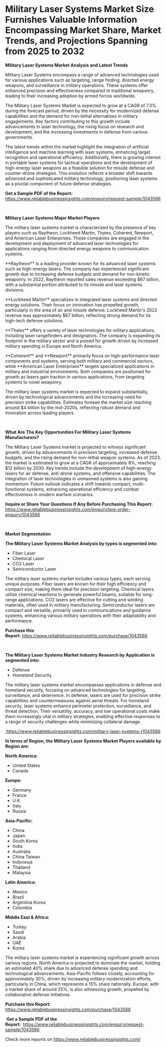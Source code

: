 <p><h1>Military Laser Systems Market Size Furnishes Valuable Information Encompassing Market Share, Market Trends, and Projections Spanning from 2025 to 2032</h1></p><p><strong>Military Laser Systems Market Analysis and Latest Trends</strong></p>
<p><p>Military Laser Systems encompass a range of advanced technologies used for various applications such as targeting, range finding, directed energy weapons, and surveillance in military operations. These systems offer enhanced precision and effectiveness compared to traditional weaponry, leading to their increasing adoption by armed forces worldwide.</p><p>The Military Laser Systems Market is expected to grow at a CAGR of 7.3% during the forecast period, driven by the necessity for modernized defense capabilities and the demand for non-lethal alternatives in military engagements. Key factors contributing to this growth include advancements in laser technology, the rising focus on research and development, and the increasing investments in defense from various governments.</p><p>The latest trends within the market highlight the integration of artificial intelligence and machine learning with laser systems, enhancing target recognition and operational efficiency. Additionally, there is growing interest in portable laser systems for tactical operations and the development of high-energy laser weapons as a feasible solution for missile defense and counter-drone strategies. This evolution reflects a broader shift towards advanced and sophisticated military technology, positioning laser systems as a pivotal component of future defense strategies.</p></p>
<p><strong>Get a Sample PDF of the Report:&nbsp;</strong> <a href="https://www.reliablebusinessinsights.com/enquiry/request-sample/1043566?utm_campaign=2306&utm_medium=2&utm_source=Github&utm_content=ia&utm_term=11042025&utm_id=military-laser-systems">https://www.reliablebusinessinsights.com/enquiry/request-sample/1043566</a></p>
<p>&nbsp;</p>
<p><strong>Military Laser Systems Major Market Players</strong></p>
<p><p>The military laser systems market is characterized by the presence of key players such as Raytheon, Lockheed Martin, Thales, Coherent, Newport, and American Laser Enterprises. These companies are engaged in the development and deployment of advanced laser technologies for applications ranging from directed energy weapons to communication systems.</p><p>**Raytheon** is a leading provider known for its advanced laser systems such as high-energy lasers. The company has experienced significant growth due to increasing defense budgets and demand for non-kinetic weaponry. In 2022, Raytheon reported sales revenue exceeding $67 billion, with a substantial portion attributed to its missile and laser systems divisions.</p><p>**Lockheed Martin** specializes in integrated laser systems and directed energy solutions. Their focus on innovation has propelled growth, particularly in the area of air and missile defense. Lockheed Martin's 2022 revenue was approximately $67 billion, reflecting strong demand for its high-tech defense solutions.</p><p>**Thales** offers a variety of laser technologies for military applications, including laser rangefinders and designators. The company is expanding its footprint in the military sector and is poised for growth driven by increased military spending in Europe and North America.</p><p>**Coherent** and **Newport** primarily focus on high-performance laser components and systems, serving both military and commercial sectors, while **American Laser Enterprises** targets specialized applications in military and industrial environments. Both companies are positioned for growth as lasers gain traction in various applications, from targeting systems to novel weaponry.</p><p>The military laser systems market is expected to expand substantially, driven by technological advancements and the increasing need for precision strike capabilities. Estimates foresee the market size reaching around $4 billion by the mid-2020s, reflecting robust demand and innovation across leading players.</p></p>
<p>&nbsp;</p>
<p><strong>What Are The Key Opportunities For Military Laser Systems Manufacturers?</strong></p>
<p><p>The Military Laser Systems market is projected to witness significant growth, driven by advancements in precision targeting, increased defense budgets, and the rising demand for non-lethal weapon systems. As of 2023, the market is estimated to grow at a CAGR of approximately 8%, reaching $12 billion by 2030. Key trends include the development of high-energy lasers for air defense, anti-drone systems, and offensive capabilities. The integration of laser technologies in unmanned systems is also gaining momentum. Future outlook indicates a shift towards compact, multi-functional systems, enhancing operational efficiency and combat effectiveness in modern warfare scenarios.</p></p>
<p><strong>Inquire or Share Your Questions If Any Before Purchasing This Report:</strong> <a href="https://www.reliablebusinessinsights.com/enquiry/pre-order-enquiry/1043566?utm_campaign=2306&utm_medium=2&utm_source=Github&utm_content=ia&utm_term=11042025&utm_id=military-laser-systems">https://www.reliablebusinessinsights.com/enquiry/pre-order-enquiry/1043566</a></p>
<p>&nbsp;</p>
<p><strong>Market Segmentation</strong></p>
<p><strong>The Military Laser Systems Market Analysis by types is segmented into:</strong></p>
<p><ul><li>Fiber Laser</li><li>Chemical Laser</li><li>CO2 Laser</li><li>Semiconductor Laser</li></ul></p>
<p><p>The military laser systems market includes various types, each serving unique purposes. Fiber lasers are known for their high efficiency and compact size, making them ideal for precision targeting. Chemical lasers utilize chemical reactions to generate powerful beams, suitable for long-range applications. CO2 lasers are effective for cutting and welding materials, often used in military manufacturing. Semiconductor lasers are compact and versatile, primarily used in communications and guidance systems, enhancing various military operations with their adaptability and performance.</p></p>
<p><strong>Purchase this Report:&nbsp;</strong><a href="https://www.reliablebusinessinsights.com/purchase/1043566?utm_campaign=2306&utm_medium=2&utm_source=Github&utm_content=ia&utm_term=11042025&utm_id=military-laser-systems">https://www.reliablebusinessinsights.com/purchase/1043566</a></p>
<p>&nbsp;</p>
<p><strong>The Military Laser Systems Market Industry Research by Application is segmented into:</strong></p>
<p><ul><li>Defense</li><li>Homeland Security</li></ul></p>
<p><p>The military laser systems market encompasses applications in defense and homeland security, focusing on advanced technologies for targeting, surveillance, and deterrence. In defense, lasers are used for precision strike capabilities and countermeasures against aerial threats. For homeland security, laser systems enhance perimeter protection, surveillance, and threat detection. Their versatility, accuracy, and low operational costs make them increasingly vital in military strategies, enabling effective responses to a range of security challenges while minimizing collateral damage.</p></p>
<p><a href="https://www.reliablebusinessinsights.com/military-laser-systems-r1043566?utm_campaign=2306&utm_medium=2&utm_source=Github&utm_content=ia&utm_term=11042025&utm_id=military-laser-systems">&nbsp;https://www.reliablebusinessinsights.com/military-laser-systems-r1043566</a></p>
<p><strong>In terms of Region, the Military Laser Systems Market Players available by Region are:</strong></p>
<p>
    <p> <strong> North America: </strong>
        <ul>
            <li>United States</li>
            <li>Canada</li>
        </ul>
        </p> 
    <p> <strong> Europe: </strong>
        <ul>
            <li>Germany</li>
            <li>France</li>
            <li>U.K.</li>
            <li>Italy</li>
            <li>Russia</li>
        </ul>
        </p> 
    <p> <strong> Asia-Pacific: </strong>
        <ul>
            <li>China</li>
            <li>Japan</li>
            <li>South Korea</li>
            <li>India</li>
            <li>Australia</li>
            <li>China Taiwan</li>
            <li>Indonesia</li>
            <li>Thailand</li>
            <li>Malaysia</li>
        </ul>
        </p> 
    <p> <strong> Latin America: </strong>
        <ul>
            <li>Mexico</li>
            <li>Brazil</li>
            <li>Argentina Korea</li>
            <li>Colombia</li>
        </ul>
        </p> 
    <p> <strong> Middle East & Africa: </strong>
        <ul>
            <li>Turkey</li>
            <li>Saudi</li>
            <li>Arabia</li>
            <li>UAE</li>
            <li>Korea</li>
        </ul>
    </p>
    </p>
<p><p>The military laser systems market is experiencing significant growth across various regions. North America is projected to dominate the market, holding an estimated 40% share due to advanced defense spending and technological advancements. Asia-Pacific follows closely, accounting for approximately 30%, driven by increasing military modernization efforts, particularly in China, which represents a 15% share nationally. Europe, with a market share of around 25%, is also witnessing growth, propelled by collaborative defense initiatives.</p></p>
<p><strong>Purchase this Report: </strong><a href="https://www.reliablebusinessinsights.com/purchase/1043566?utm_campaign=2306&utm_medium=2&utm_source=Github&utm_content=ia&utm_term=11042025&utm_id=military-laser-systems">https://www.reliablebusinessinsights.com/purchase/1043566</a></p>
<p>&nbsp;<strong>Get a Sample PDF of the Report:&nbsp;&nbsp;</strong><a href="https://www.reliablebusinessinsights.com/enquiry/request-sample/1043566?utm_campaign=2306&utm_medium=2&utm_source=Github&utm_content=ia&utm_term=11042025&utm_id=military-laser-systems">https://www.reliablebusinessinsights.com/enquiry/request-sample/1043566</a></p>
<p><strong></strong></p>
<p>Check more reports on <a href="https://www.reliablebusinessinsights.com/?utm_campaign=2306&utm_medium=2&utm_source=Github&utm_content=ia&utm_term=11042025&utm_id=military-laser-systems">https://www.reliablebusinessinsights.com/</a></p>